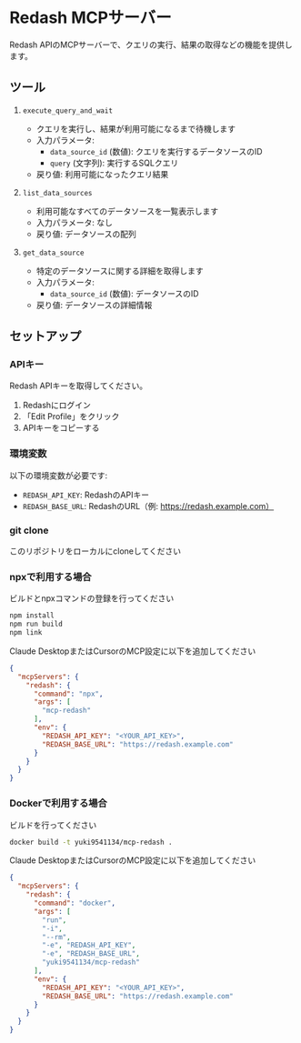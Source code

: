 # Redash MCPサーバー

Redash APIのMCPサーバーで、クエリの実行、結果の取得などの機能を提供します。

## ツール

1. `execute_query_and_wait`
   * クエリを実行し、結果が利用可能になるまで待機します
   * 入力パラメータ:
     * `data_source_id` (数値): クエリを実行するデータソースのID
     * `query` (文字列): 実行するSQLクエリ
   * 戻り値: 利用可能になったクエリ結果

2. `list_data_sources`
   * 利用可能なすべてのデータソースを一覧表示します
   * 入力パラメータ: なし
   * 戻り値: データソースの配列

3. `get_data_source`
   * 特定のデータソースに関する詳細を取得します
   * 入力パラメータ:
     * `data_source_id` (数値): データソースのID
   * 戻り値: データソースの詳細情報

## セットアップ

### APIキー

Redash APIキーを取得してください。

1. Redashにログイン
2. 「Edit Profile」をクリック
3. APIキーをコピーする

### 環境変数

以下の環境変数が必要です:

* `REDASH_API_KEY`: RedashのAPIキー
* `REDASH_BASE_URL`: RedashのURL（例: https://redash.example.com）

### git clone

このリポジトリをローカルにcloneしてください

### npxで利用する場合

ビルドとnpxコマンドの登録を行ってください

```sh
npm install
npm run build
npm link
```

Claude DesktopまたはCursorのMCP設定に以下を追加してください

```json
{
  "mcpServers": {
    "redash": {
      "command": "npx",
      "args": [
        "mcp-redash"
      ],
      "env": {
        "REDASH_API_KEY": "<YOUR_API_KEY>",
        "REDASH_BASE_URL": "https://redash.example.com"
      }
    }
  }
}
```

### Dockerで利用する場合

ビルドを行ってください

```sh
docker build -t yuki9541134/mcp-redash .
```

Claude DesktopまたはCursorのMCP設定に以下を追加してください

```json
{
  "mcpServers": {
    "redash": {
      "command": "docker",
      "args": [
        "run",
        "-i",
        "--rm",
        "-e", "REDASH_API_KEY",
        "-e", "REDASH_BASE_URL",
        "yuki9541134/mcp-redash"
      ],
      "env": {
        "REDASH_API_KEY": "<YOUR_API_KEY>",
        "REDASH_BASE_URL": "https://redash.example.com"
      }
    }
  }
}
```
